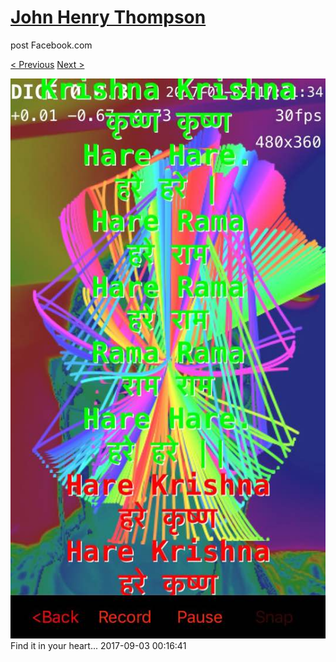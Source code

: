 # [John Henry Thompson](../README.md)
post Facebook.com

[< Previous](2017-09-04-2.md) [Next >](2017-03-19-2.md)

[![](../media/2017-09-03/Timeline-Photos-Find-it-in-your-heart.jpg)](../README.md)
Find it in your heart...
2017-09-03 00:16:41